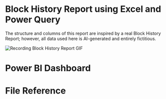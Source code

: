 # Block History Report using Excel and Power Query

The structure and columns of this report are inspired by a real Block History Report; however, all data used here is AI-generated and entirely fictitious.

![Recording Block History Report GIF](https://github.com/user-attachments/assets/66647237-a6eb-48eb-ad41-4b077f7dd83d)


# Power BI Dashboard

# File Reference

